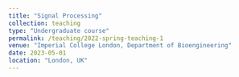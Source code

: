 ```yaml
---
title: "Signal Processing"
collection: teaching
type: "Undergraduate course"
permalink: /teaching/2022-spring-teaching-1
venue: "Imperial College London, Department of Bioengineering"
date: 2023-05-01
location: "London, UK"
---
```




